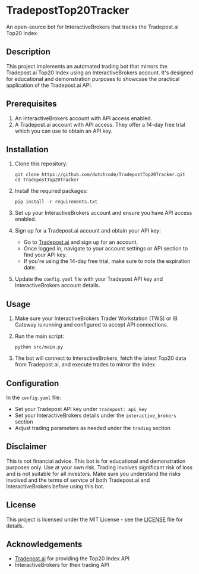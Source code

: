 # TradepostTop20Tracker

An open-source bot for InteractiveBrokers that tracks the Tradepost.ai Top20 Index.

## Description

This project implements an automated trading bot that mirrors the Tradepost.ai Top20 Index using an InteractiveBrokers account. It's designed for educational and demonstration purposes to showcase the practical application of the Tradepost.ai API.

## Prerequisites

1. An InteractiveBrokers account with API access enabled.
2. A Tradepost.ai account with API access. They offer a 14-day free trial which you can use to obtain an API key.

## Installation

1. Clone this repository:
   ```
   git clone https://github.com/dutchcode/TradepostTop20Tracker.git
   cd TradepostTop20Tracker
   ```

2. Install the required packages:
   ```
   pip install -r requirements.txt
   ```

3. Set up your InteractiveBrokers account and ensure you have API access enabled.

4. Sign up for a Tradepost.ai account and obtain your API key:
   - Go to [Tradepost.ai](https://tradepost.ai) and sign up for an account.
   - Once logged in, navigate to your account settings or API section to find your API key.
   - If you're using the 14-day free trial, make sure to note the expiration date.

5. Update the `config.yaml` file with your Tradepost API key and InteractiveBrokers account details.

## Usage

1. Make sure your InteractiveBrokers Trader Workstation (TWS) or IB Gateway is running and configured to accept API connections.

2. Run the main script:
   ```
   python src/main.py
   ```

3. The bot will connect to InteractiveBrokers, fetch the latest Top20 data from Tradepost.ai, and execute trades to mirror the index.

## Configuration

In the `config.yaml` file:
- Set your Tradepost API key under `tradepost: api_key`
- Set your InteractiveBrokers details under the `interactive_brokers` section
- Adjust trading parameters as needed under the `trading` section

## Disclaimer

This is not financial advice. This bot is for educational and demonstration purposes only. Use at your own risk. Trading involves significant risk of loss and is not suitable for all investors. Make sure you understand the risks involved and the terms of service of both Tradepost.ai and InteractiveBrokers before using this bot.

## License

This project is licensed under the MIT License - see the [LICENSE](LICENSE) file for details.

## Acknowledgements

- [Tradepost.ai](https://tradepost.ai) for providing the Top20 Index API
- InteractiveBrokers for their trading API
